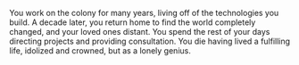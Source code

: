 You work on the colony for many years, living off of the technologies you build. A decade later, you return home to find the world completely changed, and your loved ones distant. You spend the rest of your days directing projects and providing consultation. You die having lived a fulfilling life, idolized and crowned, but as a lonely genius. 
